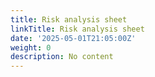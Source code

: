 ```yaml
---
title: Risk analysis sheet
linkTitle: Risk analysis sheet
date: '2025-05-01T21:05:00Z'
weight: 0
description: No content
---
```



